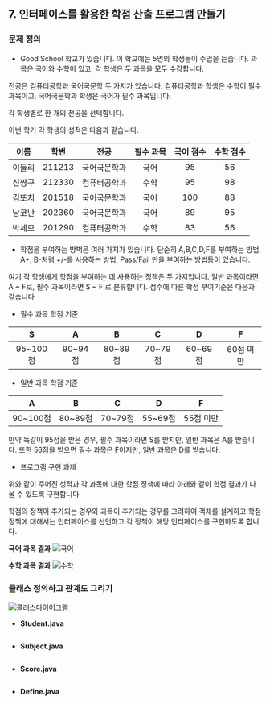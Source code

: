## 7. 인터페이스를 활용한 학점 산출 프로그램 만들기
### 문제 정의

- Good School 학교가 있습니다. 이 학교에는 5명의 학생들이 수업을 듣습니다. 과목은 국어와 수학이 있고, 각 학생은 두 과목을 모두 수강합니다.

전공은 컴퓨터공학과 국어국문학 두 가지가 있습니다. 컴퓨터공학과 학생은 수학이 필수과목이고, 국어국문학과 학생은 국어가 필수 과목입니다.

각 학생별로 한 개의 전공을 선택합니다.

이번 학기 각 학생의 성적은 다음과 같습니다.

|이름|학번|전공|필수 과목|국어 점수|수학 점수|
|:-:|:-:|:-:|:-:|:-:|:-:|
|이둘리|211213|국어국문학과|국어|95|56|
|신짱구|212330|컴퓨터공학과|수학|95|98|
|김또치|201518|국어국문학과|국어|100|88|
|남코난|202360|국어국문학과|국어|89|95|
|박세모|201290|컴퓨터공학과|수학|83|56|

- 학점을 부여하는 방벅은 여러 가지가 있습니다. 단순히 A,B,C,D,F를 부여하는 방법, A+, B-처럼 +/-를 사용하는 방법, Pass/Fail 만을 부여하는 방법등이 있습니다.

여기 각 학생에게 학점을 부여하는 데 사용하는 정책은 두 가지입니다. 일반 과목이라면 A ~ F로, 필수 과목이라면 S ~ F 로 분류합니다. 점수에 따른 학점 부여기준은
다음과 같습니다

- 필수 과목 학점 기준

|S|A|B|C|D|F|
|:-:|:-:|:-:|:-:|:-:|:-:|
|95~100점|90~94점|80~89점|70~79점|60~69점|60점 미만|

- 일반 과목 학점 기준

|A|B|C|D|F|
|:-:|:-:|:-:|:-:|:-:|
|90~100점|80~89점|70~79점|55~69점|55점 미만|    

만약 똑같이 95점을 받은 경우, 필수 과목이라면 S를 받지만, 일반 과목은 A를 받습니다. 또한 56점을 받으면 필수 과목은 F이지만, 일반 과목은 D를 받습니다.

- 프로그램 구현 과제

위와 같이 주어진 성적과 각 과목에 대한 학점 정책에 따라 아래와 같이 학점 결과가 나올 수 있도록 구현합니다.

학점의 정책이 추가되는 경우와 과목이 추가되는 경우를 고려하여 객체를 설계하고 학점 정책에 대해서는 인터페이스를 선언하고 각 정책이 해당 인터페이스를 구현하도록 합니다.

**국어 과목 결과**
![국어](https://t1.daumcdn.net/cafeattach/1Dzpp/ce6462208f6d9c0c236c973c6bbee10b13a405af)

**수학 과목 결과**
![수학](https://t1.daumcdn.net/cafeattach/1Dzpp/159acea7654acb8a1d255e7ef2843ab7b8c91979)

### 클래스 정의하고 관계도 그리기
![클래스다이어그램](https://t1.daumcdn.net/cafeattach/1Dzpp/65effe0ffd14a440873956f1aa55cd0fe9a5f972)

- **Student.java**

```

```

- **Subject.java**

```

```

- **Score.java**

```

```

- **Define.java**
```

```